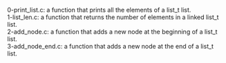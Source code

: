 0-print_list.c: a function that prints all the elements of a list_t list.
<br>1-list_len.c: a function that returns the number of elements in a linked list_t list.
<br>2-add_node.c: a function that adds a new node at the beginning of a list_t list.
<br>3-add_node_end.c: a function that adds a new node at the end of a list_t list.

